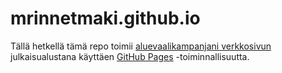 # mrinnetmaki.github.io

Tällä hetkellä tämä repo toimii [aluevaalikampanjani verkkosivun](https://www.mikaelrinnetmaki.fi) julkaisualustana käyttäen [GitHub Pages](https://pages.github.com) -toiminnallisuutta.

